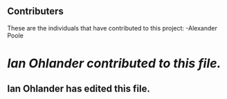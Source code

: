 ## Contributers

These are the individuals that have contributed to this project: -Alexander Poole

*Ian Ohlander contributed to this file.*
=======

## Ian Ohlander has edited this file.

